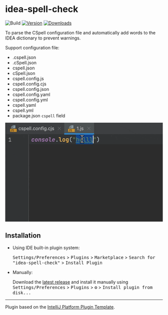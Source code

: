 # idea-spell-check

![Build](https://github.com/BlackHole1/idea-spell-check/workflows/Build/badge.svg)
[![Version](https://img.shields.io/jetbrains/plugin/v/PLUGIN_ID.svg)](https://plugins.jetbrains.com/plugin/PLUGIN_ID)
[![Downloads](https://img.shields.io/jetbrains/plugin/d/PLUGIN_ID.svg)](https://plugins.jetbrains.com/plugin/PLUGIN_ID)

<!-- Plugin description -->

To parse the CSpell configuration file and automatically add words to the IDEA dictionary to prevent warnings.

Support configuration file:
- .cspell.json
- .cSpell.json
- cspell.json
- cSpell.json
- cspell.config.js
- cspell.config.cjs
- cspell.config.json
- cspell.config.yaml
- cspell.config.yml
- cspell.yaml
- cspell.yml
- package.json `cspell` field

![example](https://raw.githubusercontent.com/BlackHole1/idea-spell-check/main/assets/example.gif)

<!-- Plugin description end -->

## Installation

- Using IDE built-in plugin system:
  
  <kbd>Settings/Preferences</kbd> > <kbd>Plugins</kbd> > <kbd>Marketplace</kbd> > <kbd>Search for "idea-spell-check"</kbd> >
  <kbd>Install Plugin</kbd>
  
- Manually:

  Download the [latest release](https://github.com/BlackHole1/idea-spell-check/releases/latest) and install it manually using
  <kbd>Settings/Preferences</kbd> > <kbd>Plugins</kbd> > <kbd>⚙️</kbd> > <kbd>Install plugin from disk...</kbd>


---
Plugin based on the [IntelliJ Platform Plugin Template][template].

[template]: https://github.com/JetBrains/intellij-platform-plugin-template
